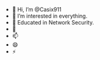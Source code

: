 - 👋 Hi, I’m @Casix911
- 👀 I’m interested in everything. 
- 🌱 Educated in Network Security.
- 💞️ 
- 📫 
- 😄 
- ⚡

<!---
Casix911/Casix911 is a ✨ special ✨ repository because its `README.md` (this file) appears on your GitHub profile.
You can click the Preview link to take a look at your changes.
--->
